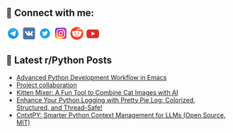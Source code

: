 ## 🔎 Connect with me:
[<img src="https://github.com/bullbesh/bullbesh/blob/main/images/Telegram.png" width="32" height="32" />](https://t.me/bullbesh)
[<img src="https://github.com/bullbesh/bullbesh/blob/main/images/VK.png" width="32" height="32" />](https://vk.com/bullbesh)
[<img src="https://github.com/bullbesh/bullbesh/blob/main/images/Twitter.png" width="32" height="32" />](https://twitter.com/bullbesh1)
[<img src="https://github.com/bullbesh/bullbesh/blob/main/images/Instagram.png" width="32" height="32" />](https://www.instagram.com/bullbesh)
[<img src="https://github.com/bullbesh/bullbesh/blob/main/images/Reddit.png" width="32" height="32" />](https://www.reddit.com/user/bullbesh)
[<img src="https://github.com/bullbesh/bullbesh/blob/main/images/YouTube.png" width="32" height="32" />](https://www.youtube.com/channel/UCtfjRs6uzgq5mfm8S06WTcg)

## 📕 Latest r/Python Posts
<!-- BLOG-POST-LIST:START -->
- [Advanced Python Development Workflow in Emacs](https://www.reddit.com/r/Python/comments/1h45hl7/advanced_python_development_workflow_in_emacs/)
- [Project collaboration](https://www.reddit.com/r/Python/comments/1h44g99/project_collaboration/)
- [Kitten Mixer: A Fun Tool to Combine Cat Images with AI](https://www.reddit.com/r/Python/comments/1h43i92/kitten_mixer_a_fun_tool_to_combine_cat_images/)
- [Enhance Your Python Logging with Pretty Pie Log: Colorized, Structured, and Thread-Safe!](https://www.reddit.com/r/Python/comments/1h42kmi/enhance_your_python_logging_with_pretty_pie_log/)
- [CntxtPY: Smarter Python Context Management for LLMs &lpar;Open Source, MIT&rpar;](https://www.reddit.com/r/Python/comments/1h3x04k/cntxtpy_smarter_python_context_management_for/)
<!-- BLOG-POST-LIST:END -->
